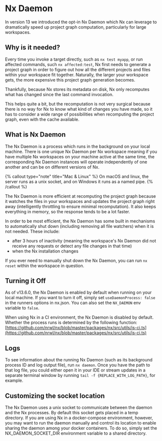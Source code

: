 # Nx Daemon

In version 13 we introduced the opt-in Nx Daemon which Nx can leverage to dramatically speed up project graph computation, particularly for large workspaces.

## Why is it needed?

Every time you invoke a target directly, such as `nx test myapp`, or run affected commands, such `nx affected:test`, Nx first needs to generate a project graph in order to figure out how all the different projects and files within your workspace fit together. Naturally, the larger your workspace gets, the more expensive this project graph generation becomes.

Thankfully, because Nx stores its metadata on disk, Nx only recomputes what has changed since the last command invocation.

This helps quite a bit, but the recomputation is not very surgical because there is no way for Nx to know what kind of changes you have made, so it has to consider a wide range of possibilities when recomputing the project graph, even with the cache available.

## What is Nx Daemon

The Nx Daemon is a process which runs in the background on your local machine. There is one unique Nx Daemon per Nx workspace meaning if you have multiple Nx workspaces on your machine active at the same time, the corresponding Nx Daemon instances will operate independently of one another and can be on different versions of Nx.

{% callout type="note" title="Mac & Linux" %}
On macOS and linux, the server runs as a unix socket, and on Windows it runs as a named pipe.
{% /callout %}

The Nx Daemon is more efficient at recomputing the project graph because it watches the files in your workspaces and updates the project graph right away (intelligently throttling to ensure minimal recomputation). It also keeps everything in memory, so the response tends to be a lot faster.

In order to be most efficient, the Nx Daemon has some built in mechanisms to automatically shut down (including removing all file watchers) when it is not needed. These include:

- after 3 hours of inactivity (meaning the workspace's Nx Daemon did not receive any requests or detect any file changes in that time)
- when the Nx installation changes

If you ever need to manually shut down the Nx Daemon, you can run `nx reset` within the workspace in question.

## Turning it Off

As of v13.6.0, the Nx Daemon is enabled by default when running on your local machine. If you want to turn it off, simply set `useDaemonProcess: false` in the runners options in nx.json. You can also set the `NX_DAEMON` env variable to `false`.

When using Nx in a CI environment, the Nx Daemon is disabled by default. Whether the process runs is determined by the following function: [https://github.com/nrwl/nx/blob/master/packages/nx/src/utils/is-ci.ts](https://github.com/nrwl/nx/blob/master/packages/nx/src/utils/is-ci.ts)

## Logs

To see information about the running Nx Daemon (such as its background process ID and log output file), run `nx daemon`. Once you have the path to that log file, you could either open it in your IDE or stream updates in a separate terminal window by running `tail -f {REPLACE_WITH_LOG_PATH}`, for example.

## Customizing the socket location

The Nx Daemon uses a unix socket to communicate between the daemon and the Nx processes. By default this socket gets placed in a temp directory. If you are using Nx in a docker-compose environment, however, you may want to run the daemon manually
and control its location to enable sharing the daemon among your docker containers. To do so, simply set the NX_DAEMON_SOCKET_DIR environment variable to a shared directory.
